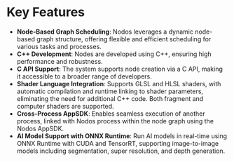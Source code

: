 # Key Features

- **Node-Based Graph Scheduling**: Nodos leverages a dynamic node-based graph structure, offering flexible and efficient scheduling for various tasks and processes.
- **C++ Development**: Nodes are developed using C++, ensuring high performance and robustness.
- **C API Support**: The system supports node creation via a C API, making it accessible to a broader range of developers.
- **Shader Language Integration**: Supports GLSL and HLSL shaders, with automatic compilation and runtime linking to shader parameters, eliminating the need for additional C++ code. Both fragment and computer shaders are supported.
- **Cross-Process AppSDK**: Enables seamless execution of another process, linked with Nodos process within the node graph using the Nodos AppSDK.
- **AI Model Support with ONNX Runtime**: Run AI models in real-time using ONNX Runtime with CUDA and TensorRT, supporting image-to-image models including segmentation, super resolution, and depth generation.
